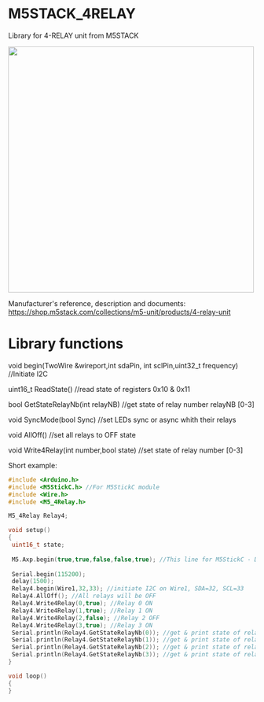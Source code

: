 # M5STACK_4RELAY

Library for 4-RELAY unit from M5STACK

<a href="https://shop.m5stack.com/collections/m5-unit/products/4-relay-unit">
  <img src="https://cdn.shopify.com/s/files/1/0056/7689/2250/products/1_8ebfd099-a4ef-4da8-bc21-d97c4ca87795_1200x1200.jpg" width="500px" />
</a>

Manufacturer's reference, description and documents: https://shop.m5stack.com/collections/m5-unit/products/4-relay-unit

Library functions
=================

void begin(TwoWire &wireport,int sdaPin, int sclPin,uint32_t frequency) //Initiate I2C

uint16_t ReadState() //read state of registers 0x10 & 0x11

bool GetStateRelayNb(int relayNB) //get state of relay number relayNB [0-3]

void SyncMode(bool Sync) //set LEDs sync or async whith their relays

void AllOff() //set all relays to OFF state

void Write4Relay(int number,bool state) //set state of relay number [0-3]

Short example:
```ino
#include <Arduino.h>
#include <M5StickC.h> //For M5StickC module
#include <Wire.h>
#include <M5_4Relay.h>

M5_4Relay Relay4;

void setup()
{
 uint16_t state;
 
 M5.Axp.begin(true,true,false,false,true); //This line for M5StickC - DCDC1 & RTCvoltage are ON (false) - DCDC1 must be ON for M5StikC
 
 Serial.begin(115200);
 delay(1500);
 Relay4.begin(Wire1,32,33); //initiate I2C on Wire1, SDA=32, SCL=33
 Relay4.AllOff(); //All relays will be OFF
 Relay4.Write4Relay(0,true); //Relay 0 ON
 Relay4.Write4Relay(1,true); //Relay 1 ON
 Relay4.Write4Relay(2,false); //Relay 2 OFF
 Relay4.Write4Relay(3,true); //Relay 3 ON
 Serial.println(Relay4.GetStateRelayNb(0)); //get & print state of relay 0
 Serial.println(Relay4.GetStateRelayNb(1)); //get & print state of relay 1
 Serial.println(Relay4.GetStateRelayNb(2)); //get & print state of relay 2
 Serial.println(Relay4.GetStateRelayNb(3)); //get & print state of relay 3
}

void loop()
{
}
```

